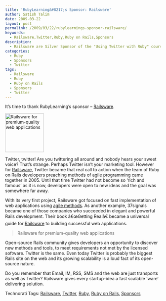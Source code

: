 ```yaml
---
title: 'RubyLearning&#8217;s Sponsor: Railsware'
author: Satish Talim
date: 2009-03-22
layout: post
permalink: /2009/03/22/rubylearnings-sponsor-railsware/
keywords:
  - Railsware,Twitter,Ruby,Ruby on Rails,Sponsors
description:
  - Railsware are Silver Sponsor of the "Using Twitter with Ruby" course at RubyLearning.
categories:
  - Ruby
  - Sponsors
  - Twitter
tags:
  - Railsware
  - Ruby
  - Ruby on Rails
  - Sponsors
  - Twitter
---
```

<div>
  <p>
    It&#8217;s time to thank RubyLearning&#8217;s sponsor &#8211; <a href="http://www.railsware.com/">Railsware</a>.
  </p>
  
  <p>
    <a href='http://www.railsware.com/'><img class="alignright" src='http://rubylearning.com/images/Railsware125x125.png' width="125" height="125" style="border: 0px none ;" alt="Railsware for premium-quality web applications" title="Railsware for premium-quality web applications" /></a>
  </p>
  
  <p>
    Twitter, twitter! Are you twittering all around and nobody hears your sweet voice? That&#8217;s strange. Perhaps Twitter isn&#8217;t your marketing tool. However for <a href="http://www.railsware.com/">Railsware</a>, Twitter became that real call to action when the team of Ruby on Rails developers preaching methods of agile programming came together in 2005. Until that time Twitter had not become so &#8216;rich and famous&#8217; as it is now, developers were open to new ideas and the goal was somewhere far away.
  </p>
  
  <p>
    With its very first project, Railsware got focused on fast implementation of web applications using <a href="http://www.railsware.com/be-agile">agile methods</a>. As another example, 37signals became one of those companies who succeeded in elegant and powerful Rails development. Their book â€œGetting Realâ€ became a universal guide for <a href="http://railsware.com/services">Railsware</a> to building successful web applications.
  </p>
  
  <blockquote class="right">
    <p>
      Railsware for premium-quality web applications
    </p>
  </blockquote>
  
  <p>
    Open-source Rails community gives developers an opportunity to discover new methods and tools, to meet requirements not met by the licensed software. Twitter is the same. Even today Twitter is probably the biggest Rails site on the web and its growing scalability is a loud fact of its open-source nature.
  </p>
  
  <p>
    Do you remember that Email, IM, RSS, SMS and the web are just transports as well as Twitter? Railsware gives every startup-idea a fast scalable &#8216;ware&#8217; delivering solution.
  </p>
</div>

Technorati Tags: <a href="http://technorati.com/tag/Railsware" rel="tag">Railsware</a>, <a href="http://technorati.com/tag/Twitter" rel="tag">Twitter</a>, <a href="http://technorati.com/tag/Ruby" rel="tag">Ruby</a>, <a href="http://technorati.com/tag/Ruby+on+Rails" rel="tag">Ruby on Rails</a>, <a href="http://technorati.com/tag/Sponsors" rel="tag">Sponsors</a>
